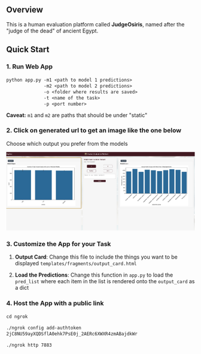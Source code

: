 ## Overview

This is a human evaluation platform called **JudgeOsiris**, named after the "judge of the dead" of ancient Egypt.

## Quick Start

### 1. Run Web App

```
python app.py -m1 <path to model 1 predictions> 
              -m2 <path to model 2 predictions> 
              -o <folder where results are saved>
              -t <name of the task>
              -p <port number>
```

**Caveat:** `m1` and `m2` are paths that should be under "static"


### 2. Click on generated url to get an image like the one below

Choose which output you prefer from the models

![Dashboard Image](static/assets/dashboard.png)


### 3. Customize the App for your Task

1. **Output Card**: Change this file to include the things you want to be displayed
        `templates/fragments/output_card.html`

2. **Load the Predictions**: Change this function in `app.py` to load the `pred_list` where each item in the list is rendered onto the `output_card` as a dict

### 4. Host the App with a public link

```
cd ngrok
```

```
./ngrok config add-authtoken 2jC8NU59ayXQDSflA0ehk7PsE0j_2AERc6XWXR4zmABajdkWr
```

```
./ngrok http 7883
```
